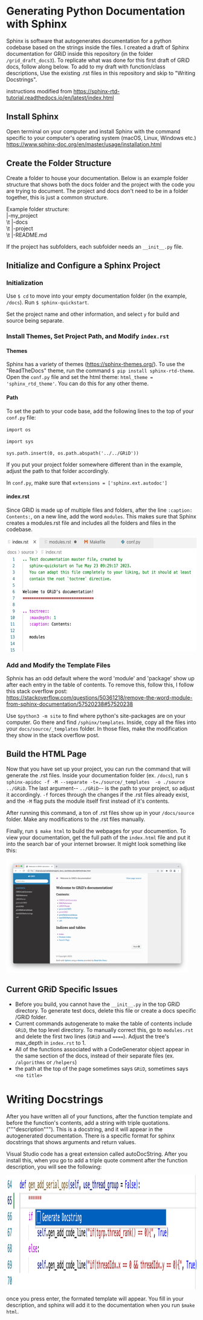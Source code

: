 # Generating Python Documentation with Sphinx

Sphinx is software that autogenerates documentation for a python codebase based on the strings inside the files. I created a draft of Sphinx documentation for GRiD inside this repository (in the folder `/grid_draft_docs3`). To replicate what was done for this first draft of GRiD docs, follow along below. To add to my draft with function/class descriptions, Use the existing .rst files in this repository and skip to "Writing Docstrings". 

instructions modified from https://sphinx-rtd-tutorial.readthedocs.io/en/latest/index.html

## Install Sphinx

Open terminal on your computer and install Sphinx with the command specific to your computer's operating system (macOS, Linux, Windows etc.) 
https://www.sphinx-doc.org/en/master/usage/installation.html 

## Create the Folder Structure

Create a folder to house your documentation. Below is an example folder structure that shows both the docs folder and the project  with the code you are trying to document. The project and docs don't need to be in a folder together, this is just a common structure. 

Example folder structure: \
|-my_project \
\t  |-docs \
\t  |-project \
\t  |-README.md

If the project has subfolders, each subfolder needs an `__init__.py` file. 

## Initialize and Configure a Sphinx Project

### Initialization
Use `$ cd` to move into your empty documentation folder (in the example, `/docs`). Run `$ sphinx-quickstart`. 

Set the project name and other information, and select `y` for build and source being separate. 

### Install Themes, Set Project Path, and Modify `index.rst`

#### Themes
Sphinx has a variety of themes (https://sphinx-themes.org/). To use the "ReadTheDocs" theme, run the command `$ pip install sphinx-rtd-theme`. Open the `conf.py` file and set the html theme: `html_theme = 'sphinx_rtd_theme'`. You can do this for any other theme.

#### Path
To set the path to your code base, add the following lines to the top of your `conf.py` file:

`import os`

`import sys`

`sys.path.insert(0, os.path.abspath('../../GRiD'))`


If you put your project folder somewhere different than in the example, adjust the path to that folder accordingly. 

In `conf.py`, make sure that  `extensions = ['sphinx.ext.autodoc']`

#### index.rst

Since GRiD is made up of multiple files and folders, after the line `:caption: Contents:`, on a new line, add the word `modules`. This makes sure that Sphinx creates a modules.rst file and includes all the folders and files in the codebase. 

<img src="/modules.png" alt="index.rst file after edits" style="height: 300px;"/>

### Add and Modify the Template Files

Sphnix has an odd default where the word 'module' and 'package' show up after each entry in the table of contents. To remove this, follow this, I follow this stack overflow post: https://stackoverflow.com/questions/50361218/remove-the-word-module-from-sphinx-documentation/57520238#57520238

Use `$python3 -m site` to find where python's site-packages are on your computer. Go there and find `/sphinx/templates`. Inside, copy all the files into your `docs/source/_templates` folder. In those files, make the modification they show in the stack overflow post. 

## Build the HTML Page

Now that you have set up your project, you can run the command that will generate the .rst files. Inside your documentation folder (ex. `/docs`), run 
`$ sphinx-apidoc -f -M --separate -t=./source/_templates  -o ./source ../GRiD`. The last argument-- `../GRiD`-- is the path to your project, so adjust it accordingly. `-f` forces through the changes if the .rst files already exist, and the `-M` flag puts the module itself first instead of it's contents.

After running this command, a ton of .rst files show up in your `/docs/source` folder. Make any modifications to the .rst files manually.

Finally, run `$ make html` to build the webpages for your documention. To view your documentation, get the full path of the `index.html` file and put it into the search bar of your internet browser. It might look something like this:

<img src="/example.png" alt="GRiD draft table of contents" style="height: 300px;"/>

## Current GRiD Specific Issues

- Before you build, you cannot have the `__init__.py` in the top GRiD directory. To generate test docs, delete this file or create a docs specific /GRiD folder. 
- Current commands autogenerate to make the table of contents include `GRiD`, the top level directory. To manually correct this, go to `modules.rst` and delete the first two lines (`GRiD` and `====`). Adjust the tree's max_depth in `index.rst` to 1. 
- All of the functions associated with a CodeGenerator object appear in the same section of the docs, instead of their separate files (ex. `/algorithms` or `/helpers`)
- the path at the top of the page sometimes says `GRiD`, sometimes says `<no title>`

# Writing Docstrings

After you have written all of your functions, after the function template and before the function's contents, add a string with triple quotations. ("""description"""). This is a docstring, and it will appear in the autogenerated documentation. There is a specific format for sphinx docstrings that shows arguments and return values.

Visual Studio code has a great extension called autoDocString. After you install this, when you go to add a triple quote comment after the function description, you will see the following:

<img src="/docstring.png" alt="image of docstring being generated" style="height: 300px;"/>

once you press enter, the formated template will appear. You fill in your description, and sphinx will add it to the documentation when you run `$make html`. 

